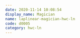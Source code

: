 ```yaml
---
date: 2020-11-14 10:08:54
display_name: Magician
name: laplinear-magician-hwc-ln
code: d0005
category: hwc-ln
---
```

